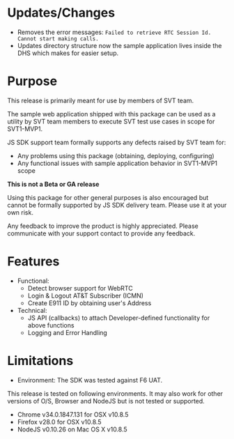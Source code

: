 # Updates/Changes

* Removes the error messages: `Failed to retrieve RTC Session Id. Cannot start making calls.`
* Updates directory structure now the sample application lives inside the DHS which makes for
easier setup.

# Purpose
This release is primarily meant for use by members of SVT team.

The sample web application shipped with this package can be used as a utility by SVT team members to execute SVT test use cases in scope for SVT1-MVP1.

JS SDK support team formally supports any defects raised by SVT team for:
* Any problems using this package (obtaining, deploying, configuring)
* Any functional issues with sample application behavior in SVT1-MVP1 scope

**This is not a Beta or GA release**

Using this package for other general purposes is also encouraged but cannot be formally supported by JS SDK delivery team. Please use it at your own risk.

Any feedback to improve the product is highly appreciated. Please communicate with your support contact to provide any feedback.

# Features
* Functional:
  * Detect browser support for WebRTC
  * Login & Logout AT&T Subscriber (ICMN)
  * Create E911 ID by obtaining user's Address
* Technical:
  * JS API (callbacks) to attach Developer-defined functionality for above functions
  * Logging and Error Handling

# Limitations
* Environment: The SDK was tested against F6 UAT.

This release is tested on following environments. It may also work for other versions of O/S, Browser and NodeJS but is not tested or supported.

* Chrome v34.0.1847.131 for OSX v10.8.5
* Firefox v28.0 for OSX v10.8.5
* NodeJS v0.10.26 on Mac OS X v10.8.5
